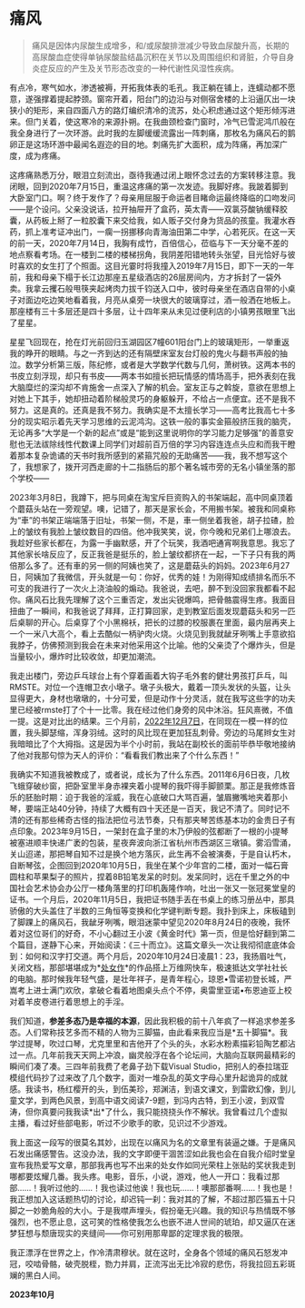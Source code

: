 # 痛风

>痛风是因体内尿酸生成增多，和/或尿酸排泄减少导致血尿酸升高，长期的高尿酸血症使得单钠尿酸盐结晶沉积在关节以及周围组织和肾脏，介导自身炎症反应的产生及关节形态改变的一种代谢性风湿性疾病。

有点冷，寒气如水，渗透被褥，开拓我体表的毛孔。我正躺在铺上，连蠕动都不愿意，遂强撑着提起脖颈。窗帘开着，阳台门的边沿与对侧宿舍楼的上沿逼仄出一块狭小的矩形，来自四面八方的路灯编织清冷的流苏，处心积虑通过这个矩形倾泻进来。但门关着，使这寒冷的来源扑朔。在我曲颈检查门窗时，冷气已雪泥鸿爪般在我全身进行了一次环游。此时我的左脚缓缓流露出一阵刺痛，那枚名为痛风石的鹅卵正是这场环游中最闻名遐迩的目的地。刺痛先扩大面积，成为阵痛，再加深广度，成为疼痛。

这疼痛熟悉万分，眼泪立刻流出，亟待我通过闭上眼怀念过去的方案转移注意。我闭眼，回到2020年7月15日，重温这疼痛的第一次发迹。我脚好疼。我跛着脚到大卧室门口。啊？终于发作了？母亲用屈服于命运者目睹命运最终降临的口吻发问——是个设问。父亲没说话，拉开抽屉开了盒药，英太青——双氯芬酸钠缓释胶囊，从药板上掰了一粒胶囊下来交给我，如人贩子交付身为货品的孩童。我灌水吞药，抓上准考证冲出门，一瘸一拐挪移向青海油田第二中学，心若死灰。在这一天的前一天，2020年7月14日，我胸有成竹，百倍信心，莅临与下一天分毫不差的地点察看考场。在一楼到二楼的楼梯拐角，我阴差阳错地转头张望，目光恰好与彼时喜欢的女生打了个照面。这目光霎时将我撞入2019年7月15日，即下一天的一年前，我和母亲下榻于长江边那座五星级酒店的26层房间内，方才拆封了一袋外卖。我拿云攫石般甩筷夹起烤肉力拔千钧送入口中，彼时母亲坐在酒店自带的小桌子对面边吃边笑地看着我，月亮从桌旁一块很大的玻璃穿过，酒一般洒在地板上。那座楼有三十多层还是四十多层，让十四年来从未见过便利店的小镇男孩眼里飞出了星星。

星星飞回现在，抢在灯光前回归玉湖园区7幢601阳台门上的玻璃矩形，一举重返我的睁开的眼睛。与之一齐到达的还有隔壁床室友台灯般的鬼火与翻书声般的抽泣。数学分析第三版，陈纪修，或者是大学数学代数与几何，萧树铁。这两本书的书皮立刻浮现，却只有书皮——两本书如擅长把玩情感的情场高手，把外表刻在我大脑糜烂的深沟却不肯施舍一点深入了解的机会。室友正与之斡旋，意欲在思想上对她上下其手，她却扭动着阶梯般灵巧的身躯躲开，不给占一点便宜。还不是我不努力。这是真的。还真是我不努力。我确实是不太擅长学习——高考比我高七十多分的现实昭示着先天学习思维的云泥鸿沟。这铁一般的事实金箍般挤压我的脑壳，无论再多“大学是一个新的起点”或是“能到这里说明你的学习能力足够强”的善意安慰也无法祓除线性代数课上同学们对超前百万倍的学习内容连连点头应和而我干瞪着那本复杂诡谲的天书时我所感到的紧箍咒般的无助痛苦——我，我不想写这个了，我想家了，拨开河西走廊的十二指肠后的那个著名城市旁的无名小镇坐落的那个学校——

2023年3月8日，我蹲下，把与同桌在淘宝斥巨资购入的书架端起，高中同桌顶着个蘑菇头站在一旁观望。噢，记错了，那天是家长会，不用搬书架。被我和同桌称为“車”的书架正端端落于旧址，书架一侧，不是，車一侧坐着我爸，胡子拉碴，脸上的皱纹有我脸上皱纹数目的四倍。他冲我笑笑，说，你今晚和兄弟们上哪浪去。我趁好些家长都在，为露一手幽默感，开了个玩笑，我酒吧通宵啊我意思。我忘了其他家长啥反应了，反正我爸是挺乐的，脸上皱纹都挤在一起，一下子只有我的两倍那么多了。还有車的另一侧的阿姨也笑了，这是蘑菇头的妈妈。2023年6月27日，阿姨加了我微信，开头就是一句：你好，优秀的娃！为刚得知成绩排名而乐不可支的我进行了一次火上浇油般的煽动。我爸说，去吧，醉不到没回家我都看不起你。痛风石比我先理解了这个三重否定，发出尖锐爆鸣，把骨骼震得生疼。我面目扭曲了一瞬间，和我爸说了拜拜，正打算回家，走到教室后面发现蘑菇头和另一匹后桌聊的开心。后桌穿了个小黑棉袄，把长的过膝的校服裹在里面，最内层再夹上一个一米八大高个，看上去酷似一柄驴肉火烧。火烧见到我就龇牙咧嘴上手意欲掐我脖子，仿佛预测到我会在未来对他采用这个比喻。他的父亲烫了个爆炸头，但是当量较小，爆炸时比较收敛，却更加潮流。

我走出楼门，旁边乒乓球台上有个穿着画着大钩子毛外套的健壮男孩打乒乓，叫RMSTE。对位一个连帽卫衣小墩子。墩子头极大，戴着一顶头发状的头盔，让头显得更大，身材也墩墩的，十分可爱，但是动作十分灵活，就在我写这些字的功夫里已经被rmste打了个十一比零。我在经过他们身旁的风中沐浴。狂风熹微，不值一提。这是对比出的结果。三个月前，[2022年12月7日](https://shrike-505.github.io/stories/Fool/)，在同现在一模一样的位置，我头脚瑟缩，浑身羽绒。这时的风比现在更加狂乱刺骨。旁边的马尾辫女生对我暗暗比了个大拇指。这是因为半个小时前，我站在副校长的面前毕恭毕敬地接纳了他对我那句惊为天人的评价：“看看我们教出来了个什么东西！”

我确实不知道我被教成了，或者说，成长为了什么东西。2011年6月6日夜，几枚飞蛾穿破纱窗，把卧室里半身赤裸夹着小提琴的我吓得手脚颤栗。那正是我修炼音乐的胚胎时期：迫于我爸的淫威，我在心底破口大骂百遍，皱眉撇嘴地夹着那小琴，要端正站40分钟，持续了大概有四十天还是一百天，我记不清了。同时记不清的还有那些稀奇古怪的指法把位弓法节奏，只有那夹琴苦练基本功的金贵日子有点印象。2023年9月15日，一架封在盒子里的木乃伊般的弦都断了一根的小提琴被塞进顺丰快递广袤的包装，星夜奔波向浙江省杭州市西湖区三墩镇。雾滔雪涌，关山迢递，那把琴自知不过是换个地方落灰，此生再不会被演奏，于是自认朽木，自断琴弦，企图回到2020年10月5日，我坐在某个少年宫的二楼，面对一幅石膏圆柱和苹果梨子的照片，捏着8B铅笔发呆的时刻。发呆同时，远在千里之外的中国社会艺术协会办公厅一楼角落里的打印机轰隆作响，吐出一张又一张冠冕堂皇的证书。一个月后，2020年11月5日，我把证书随手丢在书桌上的练习册丛中，那具骄傲的大头盖住了半数的三角恒等变换和化学键判断专题。我扑到床上，床板磕到了脚踝上的痛风石，我龇牙咧嘴，眼泪迷蒙中望见2020年8月24日的夜晚，我怀着对这位哥们的好奇，不小心翻过王小波《黄金时代》第一页，但是恰好翻到第二个篇目，遂静下心来，开始阅读：《三十而立》。这篇文章头一次让我彻彻底底体会到：如何和汉字打交道。两个月后，2020年10月24日凌晨1：23，我扬眉吐气，关闭文档，那部堪堪成为\*[处女作](https://shrike-505.github.io/stories/Mice/)\*的作品搭上万维网快车，极速抵达文学社社长的电脑。那时候我年轻气盛，是壮年祥子，是青年程心，琼恩•雪诺初登长城，严嵩考上进士满门欢欣，拿破仑看着地图桌头点个不停，奥雷里亚诺•布恩迪亚上校对着羊皮卷进行着思想上的手淫。

我们知道，__参差多态乃是幸福的本源__，因此我积极的前十八年疯了一样追求参差多态。人们常称技艺多而不精的人物为三脚猫，由此看来我应当是\*五十脚猫\*。我学过提琴，吹过口琴，尤克里里和吉他开了个头的头，水彩水粉素描彩铅陶艺都沾过一点。几年前我天天网上冲浪，幽灵般浮在各个论坛间，大脑向互联网最精彩的瞬间们凑了凑。三四年前我费了老鼻子劲下载Visual Studio，把别人的泰拉瑞亚模组代码抄了过来改了几个数字，面对一堆杂乱的英文字母心里升起诡异的成就感。我读书，杨红樱开的头，到伍美珍，郑渊洁，到语文课文，到雷欧幻像，到儿童文学，到两色风景，到高中语文阅读7-9题，到冯内古特，到王小波，到双雪涛，但你真要问我我读\*出\*了什么，我只能挠挠头作不解状。我曾看过几个虚拟主播，看过好些部电影，听过不少歌手的歌，见识过不少游戏。

我上面这一段写的很莫名其妙，出现在以痛风为名的文章里有装逼之嫌。于是痛风石发出痛感警告。这没办法，我的文字即便干涸苦涩如此我也会在自我介绍时堂皇宣布我热爱写文章，那部我再也写不出来的处女作如同光荣柱上张贴的奖状我走到哪都要炫耀几番。我头疼。电影，音乐，小说，游戏，他人一开口：我看过那部……！我听过他的……！我也读过他诶！我也玩……！噢那部番啊……！我也是！我正想加入这话题热切的讨论，却迟钝一刹：我对其的了解，不超过那匹猫五十只脚之一妙脆角般的大小。于是我噤声埋头，假扮毫无兴趣。我的知识与热情既不够强烈，也不愿止息，这可笑的性格使我怎么也嵌不进人世间的琥珀，却又逼仄在迷梦狂想与颓唐现实的夹缝间——你可别用那卑鄙的定理求我的极限。

我正漂浮在世界之上，作冷清肃穆状。就在这时，全身各个领域的痛风石怒发冲冠，咬啮骨骼，破壳脱桎，勠力并肩，正流泻出无比冷寂的悲伤，将我拉回五彩斑斓的黑白人间。

__2023年10月__